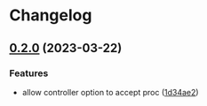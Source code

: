 # Changelog

## [0.2.0](https://github.com/tomasc/has_stimulus_attrs/compare/v0.1.0...v0.2.0) (2023-03-22)


### Features

* allow controller option to accept proc ([1d34ae2](https://github.com/tomasc/has_stimulus_attrs/commit/1d34ae29f283e36aaed3fc56bd43f671c72308bf))
